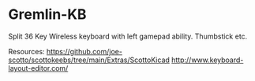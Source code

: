 # Gremlin-KB
Split 36 Key Wireless keyboard with left gamepad ability. Thumbstick etc. 


Resources:
https://github.com/joe-scotto/scottokeebs/tree/main/Extras/ScottoKicad
http://www.keyboard-layout-editor.com/
